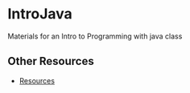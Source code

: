 # IntroJava
Materials for an Intro to Programming with java class

## Other Resources
* [Resources](content/Resources.md)
